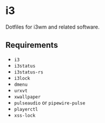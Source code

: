 # i3

Dotfiles for i3wm and related software.

## Requirements

- `i3`
- `i3status`
- `i3status-rs`
- `i3lock`
- `dmenu`
- `urxvt`
- `xwallpaper`
- `pulseaudio` or `pipewire-pulse`
- `playerctl`
- `xss-lock`
